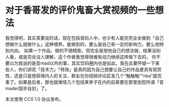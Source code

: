 ﻿# 对于香哥发的评价鬼畜大赏视频的一些想法


我觉得吧，其实真要说的话，现在包括音码人中，也少有人能完完全全做到「自己想做什么就做什么」这种境界。能做到的，要么是自己有一定的影响力，要么他特别内向。
如果一个作品，做的不很精致，但完全是按他自己的想法做，结果没别人看，或是完全没人理解，这个作者我觉得很难有动力继续这样做下去的。
你不要以为我说的是音mad以外的事，其实饮码圈内也是如此。我在此要怀疑一下某些人，你们讲究「技术力」「特效」是真的因为自己想要让自己的作品更具有观赏性，还是只是想获得内人的关注，群友在你视频评论区发几个“触触触”“nba”就完事了。如果是后者，那也就难怪几个包括某李子在内的前辈要在那里抱怨所谓「音mader固步自封」了。

本文使用 CC0 1.0 协议发布。
